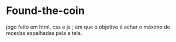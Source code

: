 # Found-the-coin
jogo feito em html, css e js ; em que o objetivo é achar o máximo de moedas espalhadas pela a tela.
